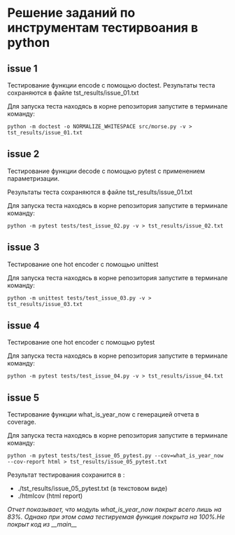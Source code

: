 # Решение заданий по инструментам тестирвоания в python

## issue 1
Тестирование функции encode с помощью doctest. Результаты теста сохраняются в файле tst_results/issue_01.txt

Для запуска теста находясь в корне репозитория запустите в терминале команду:
```
python -m doctest -o NORMALIZE_WHITESPACE src/morse.py -v > tst_results/issue_01.txt
```

## issue 2
Тестирование функции decode с помощью pytest с применением параметризации.

Результаты теста сохраняются в файле tst_results/issue_01.txt

Для запуска теста находясь в корне репозитория запустите в терминале команду:

```
python -m pytest tests/test_issue_02.py -v > tst_results/issue_02.txt
```

## issue 3
Тестирование one hot encoder с помощью unittest

Для запуска теста находясь в корне репозитория запустите в терминале команду:
```
python -m unittest tests/test_issue_03.py -v > tst_results/issue_03.txt
```

## issue 4
Тестирование one hot encoder с помощью pytest

Для запуска теста находясь в корне репозитория запустите в терминале команду:
```
python -m pytest tests/test_issue_04.py -v > tst_results/issue_04.txt
```

## issue 5
Тестирование функции what_is_year_now с генерацией отчета в coverage.

Для запуска теста находясь в корне репозитория запустите в терминале команду:
```
python -m pytest tests/test_issue_05_pytest.py --cov=what_is_year_now --cov-report html > tst_results/issue_05_pytest.txt
```
Результат тестирования сохранится в :
- ./tst_results/issue_05_pytest.txt (в текстовом виде)
- ./htmlcov (html report)

*Отчет показывает, что модуль what_is_year_now покрыт всего лишь на 83%. Однако при этом сама тестируемая функция покрыта на 100%.Не покрыт код из \_\_main__*